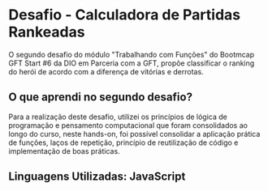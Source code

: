# Desafio - Calculadora de Partidas Rankeadas

O segundo desafio do módulo "Trabalhando com Funções" do Bootmcap GFT Start #6 da DIO em Parceria com a GFT, propõe
classificar o ranking do herói de acordo com a diferença de vitórias e derrotas.

## O que aprendi no segundo desafio?

Para a realização deste desafio, utilizei os princípios de lógica de programação e pensamento computacional que foram
consolidados ao longo do curso, neste hands-on, foi possível consolidar a aplicação prática de funções, laços de repetição,
princípio de reutilização de código e implementação de boas práticas.

## Linguagens Utilizadas: JavaScript

